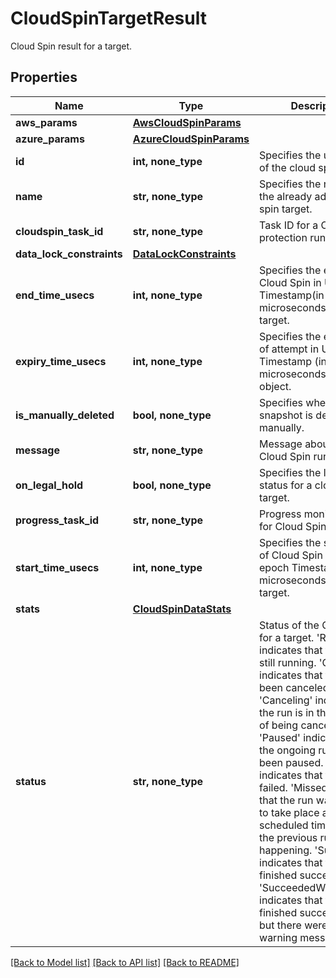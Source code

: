 # CloudSpinTargetResult

Cloud Spin result for a target.

## Properties
Name | Type | Description | Notes
------------ | ------------- | ------------- | -------------
**aws_params** | [**AwsCloudSpinParams**](AwsCloudSpinParams.md) |  | [optional] 
**azure_params** | [**AzureCloudSpinParams**](AzureCloudSpinParams.md) |  | [optional] 
**id** | **int, none_type** | Specifies the unique id of the cloud spin entity. | [optional] 
**name** | **str, none_type** | Specifies the name of the already added cloud spin target. | [optional] [readonly] 
**cloudspin_task_id** | **str, none_type** | Task ID for a CloudSpin protection run. | [optional] 
**data_lock_constraints** | [**DataLockConstraints**](DataLockConstraints.md) |  | [optional] 
**end_time_usecs** | **int, none_type** | Specifies the end time of Cloud Spin in Unix epoch Timestamp(in microseconds) for a target. | [optional] 
**expiry_time_usecs** | **int, none_type** | Specifies the expiry time of attempt in Unix epoch Timestamp (in microseconds) for an object. | [optional] 
**is_manually_deleted** | **bool, none_type** | Specifies whether the snapshot is deleted manually. | [optional] 
**message** | **str, none_type** | Message about the Cloud Spin run. | [optional] 
**on_legal_hold** | **bool, none_type** | Specifies the legal hold status for a cloud spin target. | [optional] 
**progress_task_id** | **str, none_type** | Progress monitor task id for Cloud Spin run. | [optional] 
**start_time_usecs** | **int, none_type** | Specifies the start time of Cloud Spin in Unix epoch Timestamp(in microseconds) for a target. | [optional] 
**stats** | [**CloudSpinDataStats**](CloudSpinDataStats.md) |  | [optional] 
**status** | **str, none_type** | Status of the Cloud Spin for a target. &#39;Running&#39; indicates that the run is still running. &#39;Canceled&#39; indicates that the run has been canceled. &#39;Canceling&#39; indicates that the run is in the process of being canceled. &#39;Paused&#39; indicates that the ongoing run has been paused. &#39;Failed&#39; indicates that the run has failed. &#39;Missed&#39; indicates that the run was unable to take place at the scheduled time because the previous run was still happening. &#39;Succeeded&#39; indicates that the run has finished successfully. &#39;SucceededWithWarning&#39; indicates that the run finished successfully, but there were some warning messages. | [optional] 

[[Back to Model list]](../README.md#documentation-for-models) [[Back to API list]](../README.md#documentation-for-api-endpoints) [[Back to README]](../README.md)


